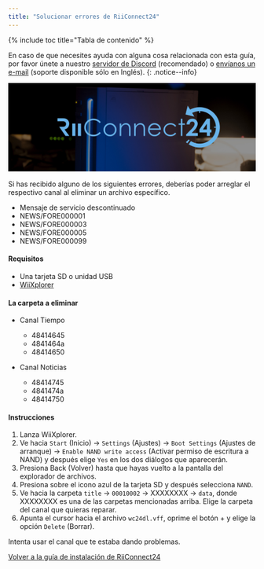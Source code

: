```yaml
---
title: "Solucionar errores de RiiConnect24"
---
```


{% include toc title="Tabla de contenido" %}

En caso de que necesites ayuda con alguna cosa relacionada con esta guía, por favor únete a nuestro [servidor de Discord](https://discord.gg/b4Y7jfD) (recomendado) o [envíanos un e-mail](mailto:support@riiconnect24.net) (soporte disponible sólo en Inglés).
{: .notice--info}

![Logotipo de RiiConnect24](/images/WiiRC24Logo.jpg)

Si has recibido alguno de los siguientes errores, deberías poder arreglar el respectivo canal al eliminar un archivo específico.

+ Mensaje de servicio descontinuado
+ NEWS/FORE000001
+ NEWS/FORE000003
+ NEWS/FORE000005
+ NEWS/FORE000099

#### Requisitos
* Una tarjeta SD o unidad USB
* [WiiXplorer](https://sourceforge.net/projects/wiixplorer/files/latest/download)

#### La carpeta a eliminar

+ Canal Tiempo
  + 48414645
  + 4841464a
  + 48414650

+ Canal Noticias
  + 48414745
  + 4841474a
  + 48414750

#### Instrucciones

1. Lanza WiiXplorer.
2. Ve hacia `Start` (Inicio) -> `Settings` (Ajustes) -> `Boot Settings` (Ajustes de arranque) -> `Enable NAND write access` (Activar permiso de escritura a NAND) y después elige `Yes` en los dos diálogos que aparecerán.
3. Presiona Back (Volver) hasta que hayas vuelto a la pantalla del explorador de archivos.
4. Presiona sobre el icono azul de la tarjeta SD y después selecciona `NAND`.
5. Ve hacia la carpeta `title` -> `00010002` -> XXXXXXXX -> `data`, donde XXXXXXXX es una de las carpetas mencionadas arriba. Elige la carpeta del canal que quieras reparar.
6. Apunta el cursor hacia el archivo `wc24dl.vff`, oprime el botón + y elige la opción `Delete` (Borrar).

Intenta usar el canal que te estaba dando problemas.

[Volver a la guía de instalación de RiiConnect24](riiconnect24)
